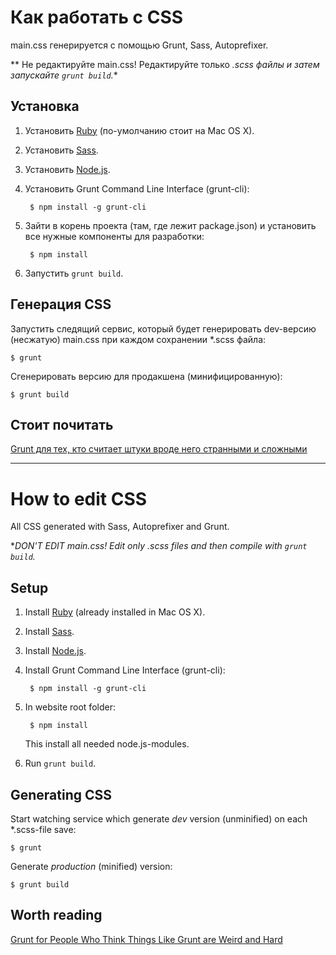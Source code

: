 # Как работать с CSS

main.css генерируется с помощью Grunt, Sass, Autoprefixer.

** Не редактируйте main.css! Редактируйте только *.scss файлы и затем запускайте `grunt build`.**

## Установка

1. Установить [Ruby](https://www.ruby-lang.org/en/installation/) (по-умолчанию стоит на Mac OS X).
2. Установить [Sass](http://sass-lang.com/install).
3. Установить [Node.js](http://nodejs.org/).
4. Установить Grunt Command Line Interface (grunt-cli):

        $ npm install -g grunt-cli

5. Зайти в корень проекта (там, где лежит package.json) и установить все нужные компоненты для разработки:

        $ npm install

6. Запустить `grunt build`.

## Генерация CSS

Запустить следящий сервис, который будет генерировать dev-версию (несжатую) main.css при каждом сохранении *.scss файла:

    $ grunt

Сгенерировать версию для продакшена (минифицированную):

    $ grunt build

## Стоит почитать

[Grunt для тех, кто считает штуки вроде него странными и сложными](http://frontender.info/grunt-is-not-weird-and-hard/)

----------

# How to edit CSS

All CSS generated with Sass, Autoprefixer and Grunt.

**DON'T EDIT main.css! Edit only *.scss files and then compile with `grunt build`.**

## Setup

1. Install [Ruby](https://www.ruby-lang.org/en/installation/) (already installed in Mac OS X).
2. Install [Sass](http://sass-lang.com/install).
3. Install [Node.js](http://nodejs.org/).
4. Install Grunt Command Line Interface (grunt-cli):

        $ npm install -g grunt-cli

5. In website root folder:

        $ npm install

    This install all needed node.js-modules.

6. Run `grunt build`.

## Generating CSS

Start watching service which generate _dev_ version (unminified) on each *.scss-file save:

    $ grunt

Generate _production_ (minified) version:

    $ grunt build

## Worth reading

[Grunt for People Who Think Things Like Grunt are Weird and Hard](http://24ways.org/2013/grunt-is-not-weird-and-hard/)
